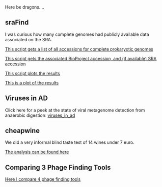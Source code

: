 Here be dragons....


## sraFind
I was curious how many complete genomes had publicly available data associated on the SRA.

[This script gets a list of all accessions for complete prokaryotic genomes](sraFind/scripts/get_acces.py)

[This script gets the associated BioProject accession, and (if available) SRA accession](sraFind/scripts/fetcher.py)

[This script plots the results](sraFind/scripts/plot_results.R)

[This is a plot of the results](sraFind/results/2017-10-16-results-byyear.png)

## Viruses in AD
Click here for a peek at the state of viral metagenome detection from anaerobic digestion: [viruses_in_ad](./viruses_in_ad/viruses_in_ad.html)

## cheapwine
We did a very informal blind taste test of 14 wines under 7 euro.

[The analysis can be found here](./cheapwine/bbb.html)


## Comparing 3 Phage Finding Tools

[Here I compare 4 phage finding tools](./testing_3_prophage_finders/README.md)